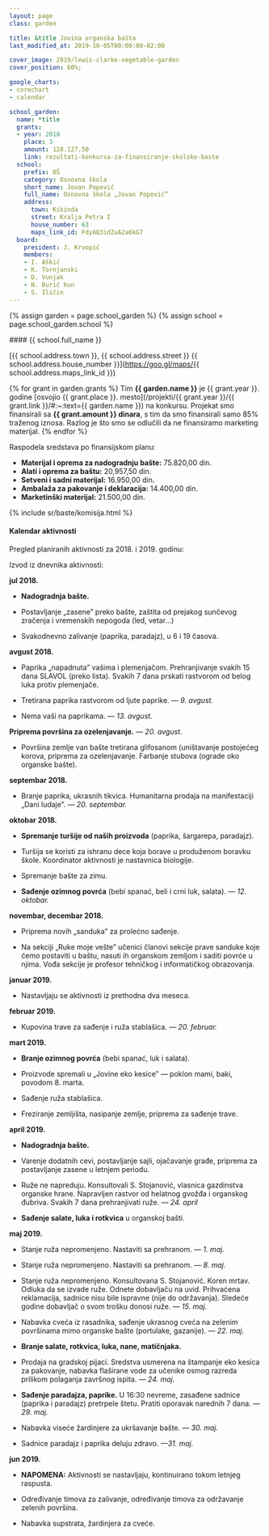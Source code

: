 ```yaml
---
layout: page
class: garden

title: &title Jovina organska bašta
last_modified_at: 2019-10-05T00:00:00-02:00

cover_image: 2019/lewis-clarke-vegetable-garden
cover_position: 60%;

google_charts:
- corechart
- calendar

school_garden:
  name: *title
  grants:
  - year: 2018
    place: 3
    amount: 128.127,50
    link: rezultati-konkursa-za-finansiranje-skolske-baste
  school:
    prefix: OŠ
    category: Osnovna škola
    short_name: Jovan Popović
    full_name: Osnovna škola „Jovan Popović”
    address:
      town: Kikinda
      street: Kralja Petra I
      house_number: 63
      maps_link_id: FdyAQ3idZuA2a6kG7
  board:
    president: J. Krvopić
    members:
    - I. Aškić
    - K. Tornjanski
    - D. Vunjak
    - N. Đurić Kun
    - S. Iličin
---
```


{% assign garden = page.school_garden %}
{% assign school = page.school_garden.school %}

<div markdown="1">
#### {{ school.full_name }}

[{{ school.address.town }}, {{ school.address.street }} {{ school.address.house_number }}](https://goo.gl/maps/{{ school.address.maps_link_id }})

{% for grant in garden.grants %}
Tim **{{ garden.name }}** je {{ grant.year }}. godine
[osvojio {{ grant.place }}. mesto](/projekti/{{ grant.year }}/{{ grant.link }}/#:~:text={{ garden.name }})
na konkursu. Projekat smo finansirali sa **{{ grant.amount }} dinara**, s tim da smo
finansirali samo 85% traženog iznosa. Razlog je što smo se odlučili da ne
finansiramo marketing materijal.
{% endfor %}
</div>

Raspodela sredstava po finansijskom planu:

<div class="pie-chart funds-distribution">
  <div id="funds-distribution" class="chart-placeholder"></div>
  <script defer src="/js/charts.js"></script>
  <script defer src="funds-distribution.js"></script>
  <ul class="legend">
    <li>
      <strong>Materijal i oprema za nadogradnju bašte:</strong> 75.820,00 din.
    </li>
    <li>
      <strong>Alati i oprema za baštu:</strong> 20,957,50 din.
    </li>
    <li>
      <strong>Setveni i sadni materijal:</strong> 16.950,00 din.
    </li>
    <li>
      <strong>Ambalaža za pakovanje i deklaracija:</strong> 14.400,00 din.
    </li>
    <li class="del">
      <strong>Marketinški materijal:</strong> 21.500,00 din.
    </li>
  </ul>
</div>

{% include sr/baste/komisija.html %}

#### Kalendar aktivnosti

Pregled planiranih aktivnosti za 2018. i 2019. godinu:

<div id="calendar" class="calendar-chart"></div>
<script defer src="calendar.js"></script>

Izvod iz dnevnika aktivnosti:

<div class="timeline" markdown="1">

**jul 2018.**

- **Nadogradnja bašte.**

- Postavljanje „zasene”  preko bašte, zaštita od prejakog
  sunčevog zračenja i vremenskih nepogoda (led, vetar…)

- Svakodnevno zalivanje (paprika, paradajz), u 6 i 19 časova.

**avgust 2018.**

- Paprika „napadnuta” vašima i plemenjačom. Prehranjivanje svakih 15 dana
  SLAVOL (preko lista). Svakih 7 dana prskati rastvorom od belog luka protiv
  plemenjače.

- Tretirana paprika rastvorom od ljute paprike. _— 9. avgust._

- Nema vaši na paprikama. _— 13. avgust._

**Priprema površina za ozelenjavanje.** _— 20. avgust._

- Površina zemlje van bašte tretirana glifosanom (uništavanje postojećeg
  korova, priprema za ozelenjavanje. Farbanje stubova (ograde oko organske
  bašte).

**septembar 2018.**

- Branje paprika, ukrasnih tikvica. Humanitarna prodaja na manifestaciji „Dani
  ludaje”. _— 20. septembar._

**oktobar 2018.**

- **Spremanje turšije od naših proizvoda** (paprika, šargarepa, paradajz).

- Turšija se koristi za ishranu dece koja borave u produženom boravku škole.
  Koordinator aktivnosti je nastavnica biologije.

- Spremanje bašte za zimu.

- **Sađenje ozimnog povrća** (bebi spanać, beli i crni luk, salata). _— 12.
  oktobar._

**novembar, decembar 2018.**

- Priprema novih „sanduka” za prolećno sađenje.

- Na sekciji „Ruke moje vešte” učenici članovi sekcije prave sanduke koje ćemo
  postaviti u baštu, nasuti ih organskom zemljom i saditi povrće u njima. Vođa
  sekcije je profesor tehničkog i informatičkog obrazovanja.

**januar 2019.**

- Nastavljaju se aktivnosti iz prethodna dva meseca.

**februar 2019.**

- Kupovina trave za sađenje i ruža stablašica. _— 20. februar._

**mart 2019.**

- **Branje ozimnog povrća** (bebi spanać, luk i salata).

- Proizvode spremali u „Jovine eko kesice” — poklon mami, baki, povodom 8.
  marta.

- Sađenje ruža stablašica.

- Freziranje zemljišta, nasipanje zemlje, priprema za sađenje trave.

**april 2019.**

- **Nadogradnja bašte.**

- Varenje dodatnih cevi, postavljanje sajli, ojačavanje građe, priprema za
  postavljanje zasene u letnjem periodu.

- Ruže ne napreduju. Konsultovali S. Stojanović, vlasnica gazdinstva organske
  hrane. Napravljen rastvor od helatnog gvožđa i organskog đubriva. Svakih 7
  dana prehranjivati ruže. _— 24. april_

- **Sađenje salate, luka i rotkvica** u organskoj bašti.

**maj 2019.**

- Stanje ruža nepromenjeno. Nastaviti sa prehranom. _— 1. maj._

- Stanje ruža nepromenjeno. Nastaviti sa prehranom. _— 8. maj._

- Stanje ruža nepromenjeno. Konsultovana S. Stojanović. Koren mrtav. Odluka da
  se izvade ruže. Odnete dobavljaču na uvid. Prihvaćena reklamacija, sadnice
  nisu bile ispravne (nije do održavanja). Sledeće godine dobavljač o svom
  trošku donosi ruže. _— 15. maj._

- Nabavka cveća iz rasadnika, sađenje ukrasnog cveća na zelenim površinama mimo
  organske bašte (portulake, gazanije). _— 22. maj._

- **Branje salate, rotkvica, luka, nane, matičnjaka.**

- Prodaja na gradskoj pijaci. Sredstva usmerena na štampanje eko kesica za
  pakovanje, nabavka flaširane vode za učenike osmog razreda prilikom polaganja
  završnog ispita. _— 24. maj._

- **Sađenje paradajza, paprike.** U 16:30 nevreme, zasađene sadnice (paprika i
  paradajz) pretrpele štetu. Pratiti oporavak narednih 7 dana. _— 29. maj._

- Nabavka viseće žardinjere za ukršavanje bašte. _— 30. maj._

- Sadnice paradajz i paprika deluju zdravo. _—31. maj._

**jun 2019.**

- **NAPOMENA:** Aktivnosti se nastavljaju, kontinuirano tokom letnjeg raspusta.

- Određivanje timova za zalivanje, određivanje timova za održavanje zelenih
  površina.

- Nabavka supstrata, žardinjera za cveće.

</div>
